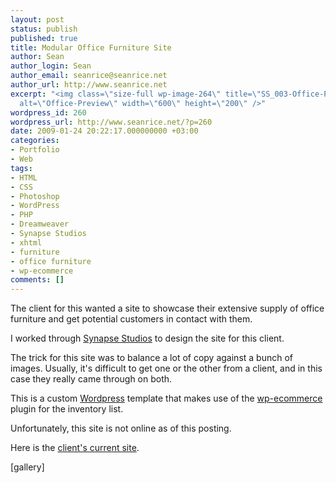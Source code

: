 ```yaml
---
layout: post
status: publish
published: true
title: Modular Office Furniture Site
author: Sean
author_login: Sean
author_email: seanrice@seanrice.net
author_url: http://www.seanrice.net
excerpt: "<img class=\"size-full wp-image-264\" title=\"SS_003-Office-Preview\" src=\"http://www.seanrice.net/wp-content/uploads/2009/06/SS_003-Office-Preview.jpg\"
  alt=\"Office-Preview\" width=\"600\" height=\"200\" />"
wordpress_id: 260
wordpress_url: http://www.seanrice.net/?p=260
date: 2009-01-24 20:22:17.000000000 +03:00
categories:
- Portfolio
- Web
tags:
- HTML
- CSS
- Photoshop
- WordPress
- PHP
- Dreamweaver
- Synapse Studios
- xhtml
- furniture
- office furniture
- wp-ecommerce
comments: []
---
```

The client for this wanted a site to showcase their extensive supply of office furniture and get potential customers in contact with them.

I worked through <a href="http://www.synapsestudios.com" target="_blank">Synapse Studios</a> to design the site for this client.

The trick for this site was to balance a lot of copy against a bunch of images. Usually, it's difficult to get one or the other from a client, and in this case they really came through on both.

This is a custom <a href="http://www.wordpress.org" target="_blank">Wordpress</a> template that makes use of the <a href="http://www.instinct.co.nz/e-commerce/" target="_blank">wp-ecommerce</a> plugin for the inventory list.

Unfortunately, this site is not online as of this posting.

Here is the <a href="http://www.modofficeaz.com/" target="_blank">client's current site</a>.

[gallery]
